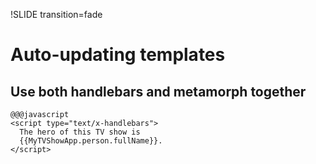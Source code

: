 !SLIDE transition=fade
# Auto-updating templates
## Use both handlebars and metamorph together

    @@@javascript
    <script type="text/x-handlebars">
      The hero of this TV show is
      {{MyTVShowApp.person.fullName}}.
    </script>
